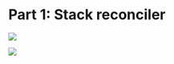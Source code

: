 # Part 1: Stack reconciler

![](https://cdn.rawgit.com/Bogdan-Lyashenko/Under-the-hood-ReactJS/14364cbd/part-1/images/intro/modules-src-path.svg)

[![](https://cdn.rawgit.com/Bogdan-Lyashenko/Under-the-hood-ReactJS/14364cbd/part-1/images/intro/files-scheme.svg)](https://cdn.rawgit.com/Bogdan-Lyashenko/Under-the-hood-ReactJS/14364cbd/part-1/images/intro/files-scheme.svg)
